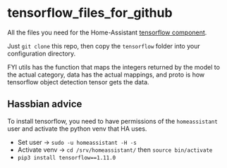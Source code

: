 # tensorflow_files_for_github
All the files you need for the Home-Assistant [tensorflow component](https://www.home-assistant.io/components/image_processing.tensorflow/).

Just `git clone` this repo, then copy the `tensorflow` folder into your configuration directory.

FYI utils has the function that maps the integers returned by the model to the actual category, data has the actual mappings, and proto is how tensorflow object detection tensor gets the data.

## Hassbian advice
To install tensorflow, you need to have permissions of the `homeassistant` user and activate the python venv that HA uses.
* Set user -> `sudo -u homeassistant -H -s`
* Activate venv -> `cd /srv/homeassistant/` then `source bin/activate`
* `pip3 install tensorflow==1.11.0`
